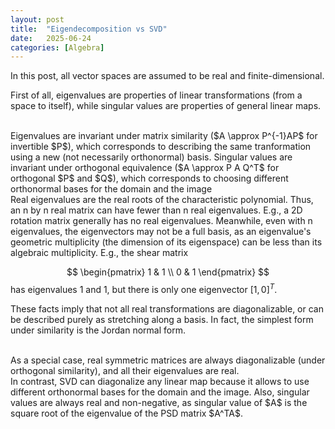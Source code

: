 ```yaml
---
layout: post
title:  "Eigendecomposition vs SVD"
date:   2025-06-24
categories: [Algebra]
---
```


In this post, all vector spaces are assumed to be real and finite-dimensional.
<br>

First of all, eigenvalues are properties of linear transformations (from a space to itself), 
while singular values are properties of general linear maps. 

<br>
Eigenvalues are invariant under matrix similarity ($A \approx P^{-1}AP$ for invertible $P$), which corresponds to describing the same tranformation using a new (not necessarily orthonormal) basis. 
Singular values are invariant under orthogonal equivalence ($A \approx P A Q^T$ for orthogonal $P$ and $Q$), which corresponds to choosing different orthonormal bases for the domain and the image 

<br>
Real eigenvalues are the real roots of the characteristic polynomial. 
Thus, an n by n real matrix can have fewer than n real eigenvalues. 
E.g., a 2D rotation matrix generally has no real eigenvalues. 
Meanwhile, even with n eigenvalues, the eigenvectors may not be a full basis, as an eigenvalue's geometric multiplicity (the dimension of its eigenspace) can be less than its algebraic multiplicity.
E.g., the shear matrix 

$$
\begin{pmatrix} 1 & 1 \\ 0 & 1 \end{pmatrix}
$$
has eigenvalues 1 and 1, but there is only one eigenvector $[1,0]^T$. 
<br>

These facts imply that not all real transformations are diagonalizable, or can be described purely as stretching along a basis. 
In fact, the simplest form under similarity is the Jordan normal form. 

<br>
As a special case, real symmetric matrices are always diagonalizable (under orthogonal similarity), and all their eigenvalues are real. 

<br>
In contrast, SVD can diagonalize any linear map because it allows to use different orthonormal bases for the domain and the image. 
Also, singular values are always real and non-negative, as singular value of $A$ is the square root of the eigenvalue of the PSD matrix $A^TA$. 
